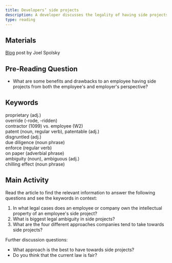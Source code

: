 ```yaml
---
title: Developers’ side projects
description: A developer discusses the legality of having side projects
type: reading
---
```


## Materials

[Blog][0] post by Joel Spolsky  

## Pre-Reading Question

- What are some benefits and drawbacks to an employee having side projects from both the employee's and employer's perspective?

## Keywords

proprietary (adj.)  
override (-rode, -ridden)  
contractor (1099) vs. employee (W2)  
patent (noun, regular verb), patentable (adj.)  
disgruntled (adj.)  
due diligence (noun phrase)  
enforce (regular verb)  
on paper (adverbial phrase)  
ambiguity (noun), ambiguous (adj.)  
chilling effect (noun phrase)  

## Main Activity

Read the article to find the relevant information to answer the following questions and see the keywords in context:

1. In what legal cases does an employee or company own the intellectual property of an employee's side project?
2. What is biggest legal ambiguity in side projects?
3. What are the four different approaches companies tend to take towards side projects?

Further discussion questions:

- What approach is the best to have towards side projects?
- Do you think that the current law is fair?

[0]: https://www.joelonsoftware.com/2016/12/09/developers-side-projects/
